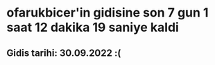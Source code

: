 # ofarukbicer'in gidisine son 7 gun 1 saat 12 dakika 19 saniye kaldi

## Gidis tarihi: 30.09.2022 :(